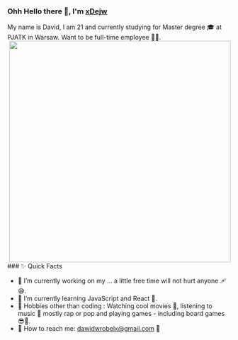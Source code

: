 ### Ohh Hello there 👋, I'm [xDejw](https://github.com/xDejw)

<p>
  My name is David, I am 21 and currently studying for Master degree 🎓 at PJATK in Warsaw. Want to be full-time employee 🧑‍💼.
  <img align="right" src="https://user-images.githubusercontent.com/74014874/177021055-ba64a633-382b-4912-a4ed-c039d0779056.gif" width="500"/>
</p>
<br>
<p>
  ### ✨ Quick Facts

  - 🔭 I’m currently working on my ... a little free time will not hurt anyone 🩹😅.
  - 🌱 I’m currently learning JavaScript and React 💪.
  - 🎿 Hobbies other than coding : Watching cool movies 👀, listening to music 🎵 mostly rap or pop and playing games - including board games 😎🎲.
  - 📮 How to reach me: dawidwrobelx@gmail.com 🤙
</p>
